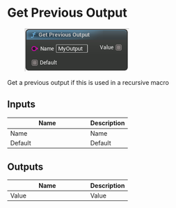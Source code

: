 # Get Previous Output

<div align="left" data-full-width="false">

<figure><img src="../../../api/Misc/Get_Previous_Output.png" alt=""><figcaption></figcaption></figure>

</div>

Get a previous output if this is used in a recursive macro

## Inputs

<table><thead><tr><th width="170">Name</th><th>Description</th></tr></thead><tbody><tr><td>Name</td><td>Name</td></tr><tr><td>Default</td><td>Default</td></tr></tbody></table>

## Outputs

<table><thead><tr><th width="170">Name</th><th>Description</th></tr></thead><tbody><tr><td>Value</td><td>Value</td></tr></tbody></table>
